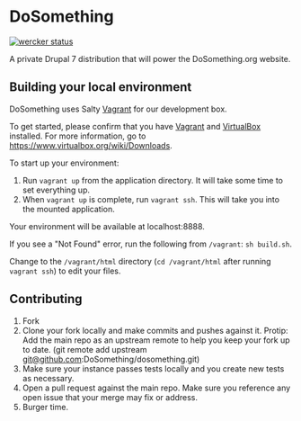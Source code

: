 # DoSomething

[![wercker status](https://app.wercker.com/status/4996f854347529d2fc43a44b4ac50a2d "wercker status")](https://app.wercker.com/project/bykey/4996f854347529d2fc43a44b4ac50a2d)

A private Drupal 7 distribution that will power the DoSomething.org website.

## Building your local environment

DoSomething uses Salty [Vagrant](http://docs-v1.vagrantup.com/v1/docs/getting-started/) for our development box.

To get started, please confirm that you have [Vagrant](http://docs-v1.vagrantup.com/v1/docs/getting-started/) and [VirtualBox](https://www.virtualbox.org/wiki/Downloads) installed.  For more information, go to https://www.virtualbox.org/wiki/Downloads.

To start up your environment:

1. Run `vagrant up` from the application directory.  It will take some time to set everything up.
2. When `vagrant up` is complete, run `vagrant ssh`.  This will take you into the mounted application.

Your environment will be available at localhost:8888.

If you see a "Not Found" error, run the following from `/vagrant`: `sh build.sh`.

Change to the `/vagrant/html` directory (`cd /vagrant/html` after running `vagrant ssh`) to edit your files.

## Contributing

1. Fork
2. Clone your fork locally and make commits and pushes against it.  Protip:  Add the main repo as an upstream remote to help you keep your fork up to date. (git remote add upstream git@github.com:DoSomething/dosomething.git)
3. Make sure your instance passes tests locally and you create new tests as necessary.
3. Open a pull request against the main repo.  Make sure you reference any open issue that your merge may fix or address.
4. Burger time.
